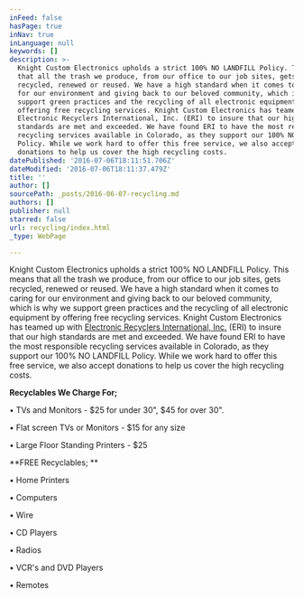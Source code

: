 ```yaml
---
inFeed: false
hasPage: true
inNav: true
inLanguage: null
keywords: []
description: >-
  Knight Custom Electronics upholds a strict 100% NO LANDFILL Policy. This means
  that all the trash we produce, from our office to our job sites, gets
  recycled, renewed or reused. We have a high standard when it comes to caring
  for our environment and giving back to our beloved community, which is why we
  support green practices and the recycling of all electronic equipment by
  offering free recycling services. Knight Custom Electronics has teamed up with
  Electronic Recyclers International, Inc. (ERI) to insure that our high
  standards are met and exceeded. We have found ERI to have the most responsible
  recycling services available in Colorado, as they support our 100% NO LANDFILL
  Policy. While we work hard to offer this free service, we also accept
  donations to help us cover the high recycling costs.
datePublished: '2016-07-06T18:11:51.706Z'
dateModified: '2016-07-06T18:11:37.479Z'
title: ''
author: []
sourcePath: _posts/2016-06-07-recycling.md
authors: []
publisher: null
starred: false
url: recycling/index.html
_type: WebPage

---
```

Knight Custom Electronics upholds a strict 100% NO LANDFILL Policy. This means that all the trash we produce, from our office to our job sites, gets recycled, renewed or reused. We have a high standard when it comes to caring for our environment and giving back to our beloved community, which is why we support green practices and the recycling of all electronic equipment by offering free recycling services. Knight Custom Electronics has teamed up with [Electronic Recyclers International, Inc.][0] (ERI) to insure that our high standards are met and exceeded. We have found ERI to have the most responsible recycling services available in Colorado, as they support our 100% NO LANDFILL Policy. While we work hard to offer this free service, we also accept donations to help us cover the high recycling costs.

**Recyclables We Charge For;**

• TVs and Monitors - $25 for under 30", $45 for over 30". 

• Flat screen TVs or Monitors - $15 for any size

• Large Floor Standing Printers - $25 

**FREE Recyclables; **

• Home Printers 

• Computers 

• Wire 

• CD Players 

• Radios 

• VCR's and DVD Players 

• Remotes

[0]: http://electronicrecyclers.com/